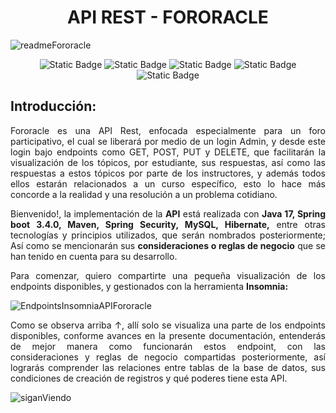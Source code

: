 <h1 align="center">API REST - FORORACLE</h1>

![readmeFororacle](https://github.com/user-attachments/assets/5d7be095-0a61-46c3-a953-087bda6d175f)

<p align="center">
<img alt="Static Badge" src="https://img.shields.io/badge/Release%20date-Diciembre%202024-green">
<img alt="Static Badge" src="https://img.shields.io/badge/Status-En%20constante%20desarrollo-green">
<img alt="Static Badge" src="https://img.shields.io/badge/Project%20version-1.0-blue">
<img alt="Static Badge" src="https://img.shields.io/badge/Java%20version-17.0-blue">
<img alt="Static Badge" src="https://img.shields.io/badge/Spring%20version-3.4.0-blue">
</p>

<h2>Introducción:</h2>
<p align="justify">
  Fororacle es una API Rest, enfocada especialmente para un foro participativo, el cual se liberará por medio de un login Admin, y desde este login
  bajo endpoints como GET, POST, PUT y DELETE, que facilitarán la visualización de los tópicos, por estudiante, sus respuestas, así como las respuestas
  a estos tópicos por parte de los instructores, y además todos ellos estarán relacionados a un curso específico, esto lo hace más concorde a la realidad
  y una resolución a un problema cotidiano.
</p>
<p align="justify">
Bienvenido!, la implementación de la <b>API</b> está realizada con <b>Java 17, Spring boot 3.4.0, Maven, Spring Security, MySQL, Hibernate,</b> entre otras tecnologías y principios
utilizados, que serán nombrados posteriormente; Así como se mencionarán sus <b>consideraciones o reglas de negocio</b> que se han tenido en cuenta para su desarrollo.
</p>
<p align="justify">Para comenzar, quiero compartirte una pequeña visualización de los endpoints disponibles, y gestionados con la herramienta <b>Insomnia:</b></p>

![EndpointsInsomniaAPIFororacle](https://github.com/user-attachments/assets/d4b1e741-e468-4a5c-a94c-a0ca458e39da)

<p align="justify">Como se observa arriba ↑, allí solo se visualiza una parte de los endpoints disponibles, conforme avances en la presente documentación, entenderás de mejor manera
como funcionarán estos endpoint, con las consideraciones y reglas de negocio compartidas posteriormente, así lograrás comprender las relaciones entre tablas de la base de datos,
sus condiciones de creación de registros y qué poderes tiene esta API.</p>

![siganViendo](https://github.com/user-attachments/assets/eec823ff-2dbc-406a-b48a-0b4182e32300)



